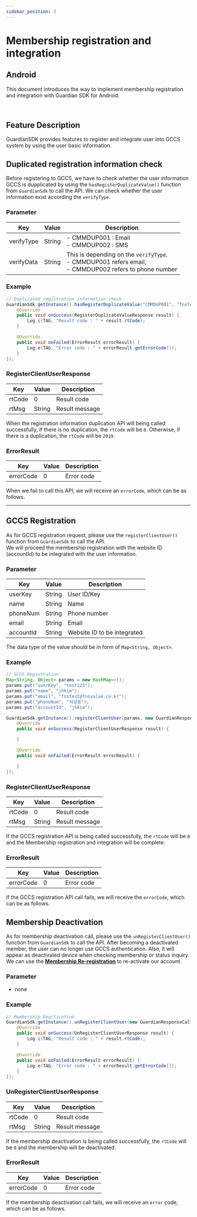```yaml
---
sidebar_position: 2
---
```

# Membership registration and integration

## Android
This document introduces the way to implement membership registration and integration with Guardian SDK for Android.

<br/>

## Feature Description
GuardianSDK provides features to register and integrate user into GCCS system by using the user basic information.

## Duplicated registration information check
Before registering to GCCS, we have to check whether the user information GCCS is dupplicated by using the `hasRegisterDuplicateValue()` function from `GuardianSdk` to call the API.
We can check whether the user information exist according the `verifyType`.

### Parameter
|Key|Value|Description|
|------|---|---|
|verifyType|String|- CMMDUP001 : Email<br/> - CMMDUP002 : SMS|
|verifyData|String|This is depending on the `verifyType`.<br/>- CMMDUP001 refers email, <br/>- CMMDUP002 refers to phone number|

### Example
```java
// Duplicated registration information check
GuardianSdk.getInstance().hasRegisterDuplicateValue("CMMDUP001", "fnstest@fnsvalue.co.kr", new GuardianResponseCallback<RegisterDuplicateValueResponse>() {
    @Override
    public void onSuccess(RegisterDuplicateValueResponse result) {
        Log.i(TAG, "Result code : " + result.rtCode);
    }

    @Override
    public void onFailed(ErrorResult errorResult) {
        Log.e(TAG, "Error code : " + errorResult.getErrorCode());
    }
});
```
### RegisterClientUserResponse
|Key|Value|Description|
|------|---|---|
|rtCode|0|Result code|
|rtMsg|String|Result message|
When the registration information duplication API will being called successfully, if there is no duplication, the `rtCode` will be `0`. Otherwise, if there is a duplication, the `rtCode` will be `2019`.

### ErrorResult
|Key|Value|Description|
|------|---|---|
|errorCode|0|Error code|

When we fail to call this API, we will receive an `errorCode`, which can be as follows.

---

## GCCS Registration
As for GCCS registration request, please use the `registerClientUser()` function from `GuardianSdk` to call the API.   
We will proceed the membership registration with the website ID (accountId) to be integrated with the user information.
### Parameter
|Key|Value|Description|
|------|---|---|
|userKey|String|User ID/Key|
|name|String|Name|
|phoneNum|String|Phone number|
|email|String|Email|
|accountId|String|Website ID to be integrated
The data type of the value should be in form of `Map<String, Object>`.

### Example
```java
// GCCS Registration
Map<String, Object> params = new HashMap<>();
params.put("userKey", "test123");
params.put("name", "jhkim");
params.put("email", "fnstest@fnsvalue.co.kr");
params.put("phoneNum", "작성중");
params.put("accountId", "jhkim");

GuardianSdk.getInstance().registerClientUser(params, new GuardianResponseCallback<RegisterClientUserResponse>() {
    @Override
    public void onSuccess(RegisterClientUserResponse result) {

    }

    @Override
    public void onFailed(ErrorResult errorResult) {

    }
});
```
### RegisterClientUserResponse
|Key|Value|Description|
|------|---|---|
|rtCode|0|Result code|
|rtMsg|String|Result message|
If the GCCS registration API is being called successfully, the `rtCode` will be `0` and the Membership registration and integration will be complete.

### ErrorResult
|Key|Value|Description|
|------|---|---|
|errorCode|0|Error code|

If the GCCS registration API call fails, we will receive the `errorCode`, which can be as follows.

## Membership Deactivation
As for membership deactivation call, please use the `unRegisterClientUser()` function from `GuardianSdk` to call the API. 
After becoming a deactivated member, the user can no longer use GCCS authentication. Also, it will appear as deactivated device when checking membership or status inquiry.  
We can use the **[Membership Re-registration](https://developers.fnsvalue.co.kr/docs/user/reregister)** to re-activate our account.
### Parameter
- none

### Example
```java
// Membership Deactivation
GuardianSdk.getInstance().unRegisterClientUser(new GuardianResponseCallback<UnRegisterClientUserResponse>() {
    @Override
    public void onSuccess(UnRegisterClientUserResponse result) {
        Log.i(TAG, "Result code : " + result.rtCode);
    }

    @Override
    public void onFailed(ErrorResult errorResult) {
        Log.e(TAG, "Error code : " + errorResult.getErrorCode());
    }
});
```
### UnRegisterClientUserResponse
|Key|Value|Description|
|------|---|---|
|rtCode|0|Result code|
|rtMsg|String|Result message|
If the membership deactivation is being called successfully, the `rtCode` will be `0` and the membership will be deactivated.

### ErrorResult
|Key|Value|Description|
|------|---|---|
|errorCode|0|Error code|

If the membership deactivation call fails, we will receive an `error` code, which can be as follows.

